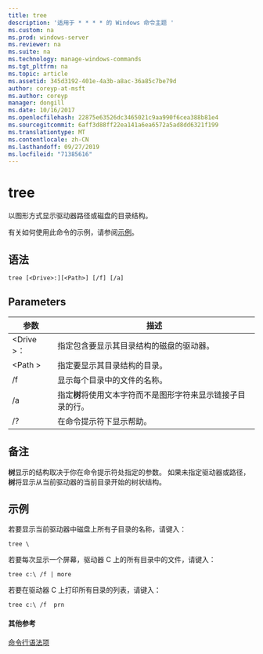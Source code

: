 ```yaml
---
title: tree
description: '适用于 * * * * 的 Windows 命令主题 '
ms.custom: na
ms.prod: windows-server
ms.reviewer: na
ms.suite: na
ms.technology: manage-windows-commands
ms.tgt_pltfrm: na
ms.topic: article
ms.assetid: 345d3192-401e-4a3b-a8ac-36a85c7be79d
author: coreyp-at-msft
ms.author: coreyp
manager: dongill
ms.date: 10/16/2017
ms.openlocfilehash: 22875e63526dc3465021c9aa990f6cea388b81e4
ms.sourcegitcommit: 6aff3d88ff22ea141a6ea6572a5ad8dd6321f199
ms.translationtype: MT
ms.contentlocale: zh-CN
ms.lasthandoff: 09/27/2019
ms.locfileid: "71385616"
---
```

# <a name="tree"></a>tree



以图形方式显示驱动器路径或磁盘的目录结构。

有关如何使用此命令的示例，请参阅[示例](#BKMK_examples)。

## <a name="syntax"></a>语法

```
tree [<Drive>:][<Path>] [/f] [/a]
```

## <a name="parameters"></a>Parameters

|参数|描述|
|---------|-----------|
|\<Drive >：|指定包含要显示其目录结构的磁盘的驱动器。|
|\<Path >|指定要显示其目录结构的目录。|
|/f|显示每个目录中的文件的名称。|
|/a|指定**树**将使用文本字符而不是图形字符来显示链接子目录的行。|
|/?|在命令提示符下显示帮助。|

## <a name="remarks"></a>备注

**树**显示的结构取决于你在命令提示符处指定的参数。 如果未指定驱动器或路径，**树**将显示从当前驱动器的当前目录开始的树状结构。

## <a name="BKMK_examples"></a>示例

若要显示当前驱动器中磁盘上所有子目录的名称，请键入：
```
tree \
```
若要每次显示一个屏幕，驱动器 C 上的所有目录中的文件，请键入：
```
tree c:\ /f | more 
```
若要在驱动器 C 上打印所有目录的列表，请键入：
```
tree c:\ /f  prn 
```

#### <a name="additional-references"></a>其他参考

[命令行语法项](command-line-syntax-key.md)